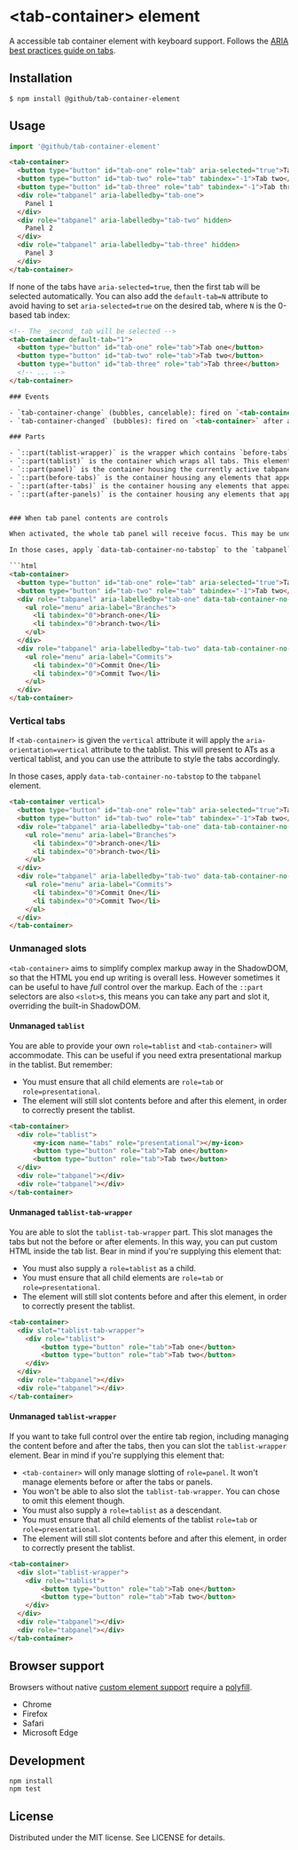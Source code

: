 # &lt;tab-container&gt; element

A accessible tab container element with keyboard support. Follows the [ARIA best practices guide on tabs](https://www.w3.org/WAI/ARIA/apg/patterns/tabpanel/).

## Installation

```
$ npm install @github/tab-container-element
```

## Usage

```js
import '@github/tab-container-element'
```

```html
<tab-container>
  <button type="button" id="tab-one" role="tab" aria-selected="true">Tab one</button>
  <button type="button" id="tab-two" role="tab" tabindex="-1">Tab two</button>
  <button type="button" id="tab-three" role="tab" tabindex="-1">Tab three</button>
  <div role="tabpanel" aria-labelledby="tab-one">
    Panel 1
  </div>
  <div role="tabpanel" aria-labelledby="tab-two" hidden>
    Panel 2
  </div>
  <div role="tabpanel" aria-labelledby="tab-three" hidden>
    Panel 3
  </div>
</tab-container>
```

If none of the tabs have `aria-selected=true`, then the first tab will be selected automatically. You can also add the `default-tab=N` attribute to avoid having to set `aria-selected=true` on the desired tab, where `N` is the 0-based tab index:

```html
<!-- The _second_ tab will be selected -->
<tab-container default-tab="1">
  <button type="button" id="tab-one" role="tab">Tab one</button>
  <button type="button" id="tab-two" role="tab">Tab two</button>
  <button type="button" id="tab-three" role="tab">Tab three</button>
  <!-- ... -->
</tab-container>

### Events

- `tab-container-change` (bubbles, cancelable): fired on `<tab-container>` before a new tab is selected and visibility is updated. `event.tab` is the tab that will be focused, `event.tabIndex` is the 0-based index of the `tab` and `tab.panel` is the panel that will be shown if the event isn't cancelled.
- `tab-container-changed` (bubbles): fired on `<tab-container>` after a new tab is selected and visibility is updated. `event.tab` is the tab that is now active (and will be focused right after this event), `event.tabIndex` is the 0-based index of the `tab` and `event.panel` is the newly visible tab panel.

### Parts

- `::part(tablist-wrapper)` is the wrapper which contains `before-tabs`, `tablist` and `after-tabs`.
- `::part(tablist)` is the container which wraps all tabs. This element appears in ATs as it is `role=tablist`.
- `::part(panel)` is the container housing the currently active tabpanel.
- `::part(before-tabs)` is the container housing any elements that appear before the first `role=tab`. This also can be directly slotted with `slot=before-tabs`. This container lives outside the element with role=tablist to adhere to ARIA guidelines.
- `::part(after-tabs)` is the container housing any elements that appear after the last `role=tab`. This also can be directly slotted with `slot=after-tabs`. This container lives outside the element with role=tablist to adhere to ARIA guidelines.
- `::part(after-panels)` is the container housing any elements that appear after the last `role=tabpanel`. This can be useful if you want to add a visual treatment to the container but have content always appear visually below the active panel.


### When tab panel contents are controls

When activated, the whole tab panel will receive focus. This may be undesirable, in the case where the tab panel is itself composed of interactive elements, such as an action list or radio buttons.

In those cases, apply `data-tab-container-no-tabstop` to the `tabpanel` element.

```html
<tab-container>
  <button type="button" id="tab-one" role="tab" aria-selected="true">Tab one</button>
  <button type="button" id="tab-two" role="tab" tabindex="-1">Tab two</button>
  <div role="tabpanel" aria-labelledby="tab-one" data-tab-container-no-tabstop>
    <ul role="menu" aria-label="Branches">
      <li tabindex="0">branch-one</li>
      <li tabindex="0">branch-two</li>
    </ul>
  </div>
  <div role="tabpanel" aria-labelledby="tab-two" data-tab-container-no-tabstop hidden>
    <ul role="menu" aria-label="Commits">
      <li tabindex="0">Commit One</li>
      <li tabindex="0">Commit Two</li>
    </ul>
  </div>
</tab-container>
```

### Vertical tabs

If `<tab-container>` is given the `vertical` attribute it will apply the `aria-orientation=vertical` attribute to the tablist. This will present to ATs as a vertical tablist, and you can use the attribute to style the tabs accordingly.

In those cases, apply `data-tab-container-no-tabstop` to the `tabpanel` element.

```html
<tab-container vertical>
  <button type="button" id="tab-one" role="tab" aria-selected="true">Tab one</button>
  <button type="button" id="tab-two" role="tab" tabindex="-1">Tab two</button>
  <div role="tabpanel" aria-labelledby="tab-one" data-tab-container-no-tabstop>
    <ul role="menu" aria-label="Branches">
      <li tabindex="0">branch-one</li>
      <li tabindex="0">branch-two</li>
    </ul>
  </div>
  <div role="tabpanel" aria-labelledby="tab-two" data-tab-container-no-tabstop hidden>
    <ul role="menu" aria-label="Commits">
      <li tabindex="0">Commit One</li>
      <li tabindex="0">Commit Two</li>
    </ul>
  </div>
</tab-container>
```
### Unmanaged slots

`<tab-container>` aims to simplify complex markup away in the ShadowDOM, so that the HTML you end up writing is overall less. However sometimes it can be useful to have _full_ control over the markup. Each of the `::part` selectors are also `<slot>`s, this means you can take any part and slot it, overriding the built-in ShadowDOM.
#### Unmanaged `tablist`

You are able to provide your own `role=tablist` and `<tab-container>` will accommodate. This can be useful if you need extra presentational markup in the tablist. But remember:

 - You must ensure that all child elements are `role=tab` or `role=presentational`.
 - The element will still slot contents before and after this element, in order to correctly present the tablist.

```html
<tab-container>
  <div role="tablist">
      <my-icon name="tabs" role="presentational"></my-icon>
      <button type="button" role="tab">Tab one</button>
      <button type="button" role="tab">Tab two</button>
  </div>
  <div role="tabpanel"></div>
  <div role="tabpanel"></div>
</tab-container>
```

#### Unmanaged `tablist-tab-wrapper`

You are able to slot the `tablist-tab-wrapper` part. This slot manages the tabs but not the before or after elements. In this way, you can put custom HTML inside the tab list. Bear in mind if you're supplying this element that:

 - You must also supply a `role=tablist` as a child.
 - You must ensure that all child elements are `role=tab` or `role=presentational`.
 - The element will still slot contents before and after this element, in order to correctly present the tablist.

```html
<tab-container>
  <div slot="tablist-tab-wrapper">
    <div role="tablist">
        <button type="button" role="tab">Tab one</button>
        <button type="button" role="tab">Tab two</button>
    </div>
  </div>
  <div role="tabpanel"></div>
  <div role="tabpanel"></div>
</tab-container>
```
#### Unmanaged `tablist-wrapper`

If you want to take full control over the entire tab region, including managing the content before and after the tabs, then you can slot the `tablist-wrapper` element. Bear in mind if you're supplying this element that:

 - `<tab-container>` will only manage slotting of `role=panel`. It won't manage elements before or after the tabs or panels.
 - You won't be able to also slot the `tablist-tab-wrapper`. You can chose to omit this element though.
 - You must also supply a `role=tablist` as a descendant.
 - You must ensure that all child elements of the tablist `role=tab` or `role=presentational`.
 - The element will still slot contents before and after this element, in order to correctly present the tablist.

```html
<tab-container>
  <div slot="tablist-wrapper">
    <div role="tablist">
        <button type="button" role="tab">Tab one</button>
        <button type="button" role="tab">Tab two</button>
    </div>
  </div>
  <div role="tabpanel"></div>
  <div role="tabpanel"></div>
</tab-container>
```

## Browser support

Browsers without native [custom element support][support] require a [polyfill][].

- Chrome
- Firefox
- Safari
- Microsoft Edge

[support]: https://caniuse.com/#feat=custom-elementsv1
[polyfill]: https://github.com/webcomponents/polyfills/tree/master/packages/custom-elements

## Development

```
npm install
npm test
```

## License

Distributed under the MIT license. See LICENSE for details.
